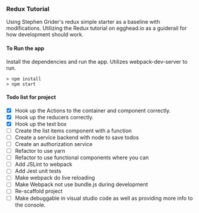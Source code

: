 ### Redux Tutorial
Using Stephen Grider's redux simple starter as a baseline with modifications.
Utilizing the Redux tutorial on egghead.io as a guiderail for how development should work.

#### To Run the app
Install the dependencies and run the app. Utilizes webpack-dev-server to run.
```
> npm install
> npm start
```

#### Todo list for project
- [x] Hook up the Actions to the container and component correctly.
- [x] Hook up the reducers correctly.
- [x] Hook up the text box
- [ ] Create the list items component with a function
- [ ] Create a service backend with node to save todos
- [ ] Create an authorization service
- [ ] Refactor to use yarn
- [ ] Refactor to use functional components where you can
- [ ] Add JSLint to webpack
- [ ] Add Jest unit tests
- [ ] Make webpack do live reloading
- [ ] Make Webpack not use bundle.js during development
- [ ] Re-scaffold project
- [ ] Make debuggable in visual studio code as well as providing more info to the console.
